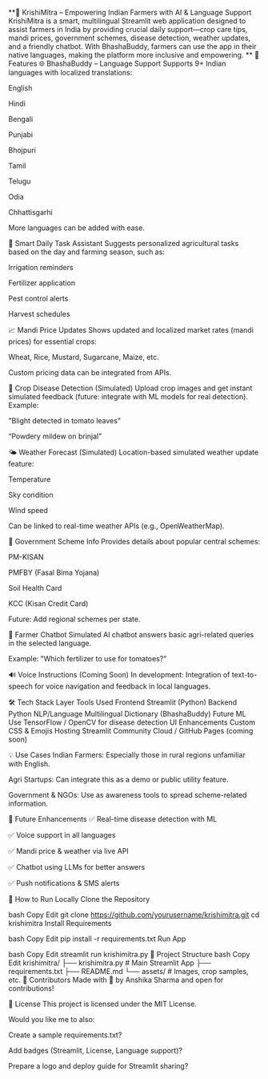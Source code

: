 **🌾 KrishiMitra – Empowering Indian Farmers with AI & Language Support
KrishiMitra is a smart, multilingual Streamlit web application designed to assist farmers in India by providing crucial daily support—crop care tips, mandi prices, government schemes, disease detection, weather updates, and a friendly chatbot. With BhashaBuddy, farmers can use the app in their native languages, making the platform more inclusive and empowering.
**
🚀 Features
🌐 BhashaBuddy – Language Support
Supports 9+ Indian languages with localized translations:

English

Hindi

Bengali

Punjabi

Bhojpuri

Tamil

Telugu

Odia

Chhattisgarhi

More languages can be added with ease.

📅 Smart Daily Task Assistant
Suggests personalized agricultural tasks based on the day and farming season, such as:

Irrigation reminders

Fertilizer application

Pest control alerts

Harvest schedules

📈 Mandi Price Updates
Shows updated and localized market rates (mandi prices) for essential crops:

Wheat, Rice, Mustard, Sugarcane, Maize, etc.

Custom pricing data can be integrated from APIs.

🧬 Crop Disease Detection (Simulated)
Upload crop images and get instant simulated feedback (future: integrate with ML models for real detection). Example:

"Blight detected in tomato leaves"

“Powdery mildew on brinjal”

🌤 Weather Forecast (Simulated)
Location-based simulated weather update feature:

Temperature

Sky condition

Wind speed

Can be linked to real-time weather APIs (e.g., OpenWeatherMap).

🧾 Government Scheme Info
Provides details about popular central schemes:

PM-KISAN

PMFBY (Fasal Bima Yojana)

Soil Health Card

KCC (Kisan Credit Card)

Future: Add regional schemes per state.

🤖 Farmer Chatbot
Simulated AI chatbot answers basic agri-related queries in the selected language.

Example: "Which fertilizer to use for tomatoes?"

🔊 Voice Instructions (Coming Soon)
In development: Integration of text-to-speech for voice navigation and feedback in local languages.

🛠 Tech Stack
Layer	Tools Used
Frontend	Streamlit (Python)
Backend	Python
NLP/Language	Multilingual Dictionary (BhashaBuddy)
Future ML Use	TensorFlow / OpenCV for disease detection
UI Enhancements	Custom CSS & Emojis
Hosting	Streamlit Community Cloud / GitHub Pages (coming soon)

💡 Use Cases
Indian Farmers: Especially those in rural regions unfamiliar with English.

Agri Startups: Can integrate this as a demo or public utility feature.

Government & NGOs: Use as awareness tools to spread scheme-related information.

🚧 Future Enhancements
✅ Real-time disease detection with ML

✅ Voice support in all languages

✅ Mandi price & weather via live API

✅ Chatbot using LLMs for better answers

✅ Push notifications & SMS alerts

🔗 How to Run Locally
Clone the Repository

bash
Copy
Edit
git clone https://github.com/yourusername/krishimitra.git
cd krishimitra
Install Requirements

bash
Copy
Edit
pip install -r requirements.txt
Run App

bash
Copy
Edit
streamlit run krishimitra.py
📂 Project Structure
bash
Copy
Edit
krishimitra/
├── krishimitra.py        # Main Streamlit App
├── requirements.txt
├── README.md
└── assets/               # Images, crop samples, etc.
🙌 Contributors
Made with 💚 by Anshika Sharma and open for contributions!

📃 License
This project is licensed under the MIT License.

Would you like me to also:

Create a sample requirements.txt?

Add badges (Streamlit, License, Language support)?

Prepare a logo and deploy guide for Streamlit sharing?
